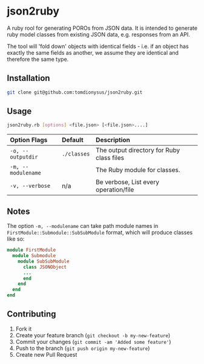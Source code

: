 # json2ruby

A ruby rool for generating POROs from JSON data. It is intended to generate ruby model classes from existing JSON data, e.g. responses from an API.

The tool will 'fold down' objects with identical fields - i.e. if an object has exactly the same fields as another, we assume they are identical and therefore the same type.

## Installation

```bash
git clone git@github.com:tomdionysus/json2ruby.git
```

## Usage

```bash
json2ruby.rb [options] <file.json> [<file.json>....]
```

| Option Flags       | Default     | Description                               |
|:-------------------|:------------|:------------------------------------------|
| `-o, --outputdir`  | `./classes` | The output directory for Ruby class files |
| `-m, --modulename` | <no module> | The Ruby module for classes.              |
| `-v, --verbose`    | n/a         | Be verbose, List every operation/file     |

## Notes

The option `-m, --modulename` can take path module names in `FirstModule::Submodule::SubSubModule` format, which will produce classes like so:

```ruby
module FirstModule
  module Submodule
    module SubSubModule
      class JSONObject
      ...
      end
    end
  end
end
```

## Contributing

1. Fork it
2. Create your feature branch (`git checkout -b my-new-feature`)
3. Commit your changes (`git commit -am 'Added some feature'`)
4. Push to the branch (`git push origin my-new-feature`)
5. Create new Pull Request
